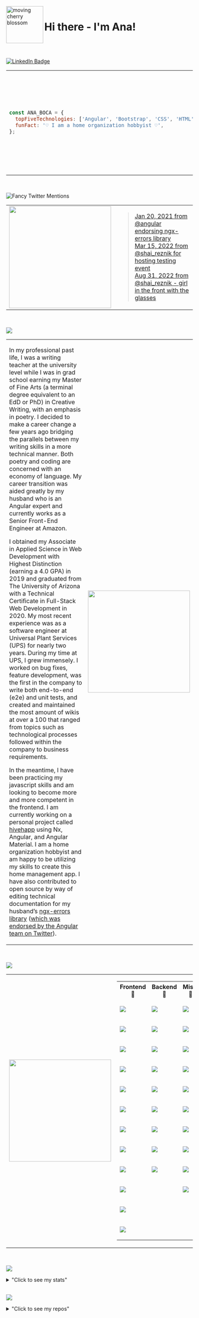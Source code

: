 <!-- <img src="/header.svg"> -->

<img src="https://media.giphy.com/media/LOactPJKWtNLyErSCr/giphy.gif" alt="moving cherry blossom" width="100px" align="left"/>

# Hi there - I'm Ana!

<br>
<br>

[![LinkedIn Badge](https://img.shields.io/badge/LinkedIn-informational?style=for-the-badge&logo=linkedin&logoColor=white&color=f2808e)](https://www.linkedin.com/in/anaboca/)

<table>
<tr>
<td width="1500px">

```javascript
const ANA_BOCA = {
  topFiveTechnologies: ['Angular', 'Bootstrap', 'CSS', 'HTML', 'JavaScript'],
  funFact: '♡ I am a home organization hobbyist ♡',
};
```

</td>
<td>

<img align="center" src="https://media.giphy.com/media/1nnqPU3UNtwBmybOyM/giphy.gif" width="275px">

</td>
</tr>
</table>

<br>

![Fancy Twitter Mentions](https://img.shields.io/badge/Fancy%20Twitter%20Mentions-1DA1F2?style=for-the-badge&logo=twitter&logoColor=white&color=f2808e)

<table>
<tr>

<td>

<img align="left" src="https://media.giphy.com/media/joZJRT9kuXjnSgllO5/giphy.gif" width="275px">

</td>

<td width="1500px">

> [Jan 20, 2021 from @angular endorsing ngx-errors library](https://twitter.com/angular/status/1355259422545752076)<br>[Mar 15, 2022 from @shai_reznik for hosting testing event](https://twitter.com/shai_reznik/status/1503725360327897092)<br>[Aug 31, 2022 from @shai_reznik - girl in the front with the glasses](https://twitter.com/shai_reznik/status/1565146679883403264?ref_src=twsrc%5Egoogle%7Ctwcamp%5Eserp%7Ctwgr%5Etweet)

</td>

</tr>
</table>

<br>

![](https://img.shields.io/badge/💮%20Exposition-f2808e?style=for-the-badge)

<table>
<tr>
<td width="1500px">

In my professional past life, I was a writing teacher at the university level while I was in grad school earning my Master of Fine Arts (a terminal degree equivalent to an EdD or PhD) in Creative Writing, with an emphasis in poetry. I decided to make a career change a few years ago bridging the parallels between my writing skills in a more technical manner. Both poetry and coding are concerned with an economy of language. My career transition was aided greatly by my husband who is an Angular expert and currently works as a Senior Front-End Engineer at Amazon.

I obtained my Associate in Applied Science in Web Development with Highest Distinction (earning a 4.0 GPA) in 2019 and graduated from The University of Arizona with a Technical Certificate in Full-Stack Web Development in 2020. My most recent experience was as a software engineer at Universal Plant Services (UPS) for nearly two years. During my time at UPS, I grew immensely. I worked on bug fixes, feature development, was the first in the company to write both end-to-end (e2e) and unit tests, and created and maintained the most amount of wikis at over a 100 that ranged from topics such as technological processes followed within the company to business requirements.

In the meantime, I have been practicing my javascript skills and am looking to become more and more competent in the frontend. I am currently working on a personal project called [hivehapp](https://github.com/AnaBoca/hivehapp) using Nx, Angular, and Angular Material. I am a home organization hobbyist and am happy to be utilizing my skills to create this home management app. I have also contributed to open source by way of editing technical documentation for my husband’s [ngx-errors library](https://github.com/ngspot/ngx-errors) ([which was endorsed by the Angular team on Twitter](https://twitter.com/angular/status/1355259422545752076)).

</td>

<td>

<img align="center" src="https://media.giphy.com/media/wxnMHvDTgSjWiXdu0l/giphy.gif" width="275px">

</td>

</tr>
</table>

<br>

![](https://img.shields.io/badge/💮%20Technologies-f2808e?style=for-the-badge)

<table>
<tr>
<td  align="center">

<img src="https://media.giphy.com/media/hoOv7dvN389k9dzFBj/giphy.gif" width="275px">

</td>

<td width="1500px" align="center">

<table>

<tr>

<th>Frontend 🌸</th>
<th>Backend 🌸</th>
<th>Misc. 🌸</th>

</tr>

<tr>
<td>

![](https://img.shields.io/badge/Angular-DD0031?style=plastic&logo=Angular&color=FF1493)

</td>

<td>

![](https://img.shields.io/badge/C%23-EE82EE?style=plastic)

</td>

<td>

![](https://img.shields.io/badge/Cypress-FF69B4?style=plastic&logo=Cypress&logoColor=white)

</td>
</tr>

<tr>
<td>

![](https://img.shields.io/badge/Angular%20Material-FF1493?style=plastic)

</td>

<td>

![](https://img.shields.io/badge/.NET-EE82EE?style=plastic)

</td>

<td>

![](https://img.shields.io/badge/Git-FF69B4?style=plastic&logo=Git&logoColor=white)

</td>
</tr>

<tr>
<td>

![](https://img.shields.io/badge/Bootstrap-FF1493?style=plastice&logo=Bootstrap&logoColor=white)

</td>

<td>

![](https://img.shields.io/badge/Java-EE82EE?style=plastic)

</td>

<td>

![](https://img.shields.io/badge/Git%20Extensions-FF69B4?style=plastic&logo=Git%20Extensions&logoColor=white)

</td>
</tr>

<tr>
<td>

![](https://img.shields.io/badge/CSS-FF1493?style=plastic&logo=CSS3)

</td>

<td>

![](https://img.shields.io/badge/MySQL-EE82EE?style=plastic&logo=MySQL&logoColor=white)

</td>

<td>

![](https://img.shields.io/badge/GitHub-FF69B4?style=plastic&logo=GitHub&logoColor=white)

</td>
</tr>

<tr>
<td>

![](https://img.shields.io/badge/HTML-FF1493?style=plastic&logo=HTML5&logoColor=white)

</td>

<td>

![](https://img.shields.io/badge/PHP-EE82EE?style=plastic&logo=PHP&logoColor=white)

</td>

<td>

![](https://img.shields.io/badge/Jest-FF69B4?style=plastic&logo=Jest)

</td>
</tr>

<tr>
<td>

![](https://img.shields.io/badge/JavaScript-FF1493?style=plastic&logo=JavaScript&logoColor=white)

</td>

<td>

![](https://img.shields.io/badge/PostgreSQL-EE82EE?style=plastic&logo=PostgreSQL&logoColor=white)

</td>

<td>

![](https://img.shields.io/badge/Nx-FF69B4?style=plastic&logo=Nx)

</td>
</tr>

<tr>
<td>

![](https://img.shields.io/badge/jQuery-FF1493?style=plastic&logo=jQuery)

</td>

<td>

![](https://img.shields.io/badge/Ruby-EE82EE?style=plastic&logo=Ruby)

</td>

<td>

![](https://img.shields.io/badge/OOP-FF69B4?style=plastic)

</td>
</tr>

<tr>
<td>

![](https://img.shields.io/badge/React-FF1493?style=plastic&logo=React&logoColor=white)

</td>

<td>

![](https://img.shields.io/badge/Ruby%20on%20Rails-EE82EE?style=plastic&logo=Ruby%20on%20Rails)

</td>

<td>

![](https://img.shields.io/badge/Reactive%20Programming-FF69B4?style=plastic)

</td>
</tr>

<tr>
<td>

![](https://img.shields.io/badge/RxJS-FF1493?style=plastic&logo=ReactiveX)

</td>

<td>

![](https://img.shields.io/badge/SQL-EE82EE?style=plastic)

</td>

<td>

![](https://img.shields.io/badge/Visual%20Studio%20Code-FF69B4?style=plastic&logo=Visual%20Studio%20Code)

</td>
</tr>

<tr>
<td>

![](https://img.shields.io/badge/Tailwind-FF1493?style=plastic&logo=TailwindCSS&logoColor=white)

</td>

<td>

</td>

<td>

![](https://img.shields.io/badge/RSpec-FF69B4?style=plastic)

</td>
</tr>

<tr>
<td>

![](https://img.shields.io/badge/TypeScript-FF1493?style=plastic&logo=TypeScript&logoColor=white)

</td>

<td>

</td>

<td>

</td>
</tr>

<tr>
<td>

![](https://img.shields.io/badge/Webpack-FF1493?style=plastic&logo=Webpackd&logoColor=white)

</td>

<td>

</td>

<td>

</td>
</tr>

</table>

</td>
</tr>
</table>

<br>

![](https://img.shields.io/badge/💮%20Stats-f2808e?style=for-the-badge)

<details>
<summary>"Click to see my stats"</summary>

<br>

<table>
<tr align="center" >
<td width="1300px">

![Ana Boca's GitHub Stats](https://github-readme-stats.vercel.app/api?username=AnaBoca&show_icons=true&theme=dracula&count_private=true&include_all_commits=true)

</td>

<td width="1000px">

![Ana Boca's Languages](https://github-readme-stats.vercel.app/api/top-langs/?username=AnaBoca&layout=compact&theme=dracula&hide=ruby,coffeescript)

</td>
</tr>
</table>

</details>

<br>

![](https://img.shields.io/badge/💮%20Repos-f2808e?style=for-the-badge)

<details>
<summary>"Click to see my repos"</summary>

<br>

<div align="center">

<table>

<tr align="left">

<th>Current 🌸</th>
<th>Past 🌸</th>
<th>Bootcamp 🌸</th>
<th>SCC 🌸</th>

</tr>

<tr>
<td>

[![hivehapp](https://github-readme-stats.vercel.app/api/pin/?username=AnaBoca&repo=hivehapp&theme=synthwave)](https://github.com/AnaBoca/hivehapp)

</td>

<td>

[![ng-girls-todo-list-tutorial-practice](https://github-readme-stats.vercel.app/api/pin/?username=AnaBoca&repo=ng-girls-todo-list-tutorial-practice&theme=panda)](https://github.com/AnaBoca/ng-girls-todo-list-tutorial-practice)

</td>

<td>

[![note-app](https://github-readme-stats.vercel.app/api/pin/?username=AnaBoca&repo=note-app&theme=jolly)](https://github.com/AnaBoca/note-app)

</td>

<td>

[![scc-final-cactuscatsitter](https://github-readme-stats.vercel.app/api/pin/?username=AnaBoca&repo=scc-final-cactuscatsitter&theme=omni)](https://github.com/AnaBoca/scc-final-cactuscatsitter)

</td>
</tr>

<tr>
<td>

[![demo-playground](https://github-readme-stats.vercel.app/api/pin/?username=AnaBoca&repo=demo-playground&theme=synthwave)](https://github.com/AnaBoca/demo-playground)

</td>

<td>

[![barista-competition-challenge](https://github-readme-stats.vercel.app/api/pin/?username=AnaBoca&repo=barista-competition-challenge&theme=panda)](https://github.com/AnaBoca/barista-competition-challenge)

</td>

<td>

[![flashback](https://github-readme-stats.vercel.app/api/pin/?username=AnaBoca&repo=flashback&theme=jolly)](https://github.com/AnaBoca/flashback)

</td>

<td>

[![scc-group-bandsite](https://github-readme-stats.vercel.app/api/pin/?username=AnaBoca&repo=scc-group-bandsite&theme=omni)](https://github.com/AnaBoca/scc-group-bandsite)

</td>

</tr>

<tr>
<td></td>
<td></td>

<td>

[![mello-rails-api](https://github-readme-stats.vercel.app/api/pin/?username=AnaBoca&repo=mello-rails-api&theme=jolly)](https://github.com/AnaBoca/mello-rails-api)

</td>

<td>

[![scc-midterm-cssgrid](https://github-readme-stats.vercel.app/api/pin/?username=AnaBoca&repo=scc-midterm-cssgrid&theme=omni)](https://github.com/AnaBoca/scc-midterm-cssgrid)

</td>
</tr>

<tr>
<td></td>
<td></td>

<td>

[![mello-frontend](https://github-readme-stats.vercel.app/api/pin/?username=AnaBoca&repo=mello-frontend&theme=jolly)](https://github.com/AnaBoca/mello-frontend)

</td>

<td></td>
</tr>

<tr>
<td></td>
<td></td>
<td>

[![todo](https://github-readme-stats.vercel.app/api/pin/?username=AnaBoca&repo=todo&theme=jolly)](https://github.com/AnaBoca/todo)

</td>

<td></td>
</tr>

<tr>
<td></td>
<td></td>
<td>

[![grammable](https://github-readme-stats.vercel.app/api/pin/?username=AnaBoca&repo=grammable&theme=jolly)](https://github.com/AnaBoca/grammable)

</td>

<td></td>

</tr>

<tr>
<td></td>
<td></td>

<td>

[![flixter](https://github-readme-stats.vercel.app/api/pin/?username=AnaBoca&repo=flixter&theme=jolly)](https://github.com/AnaBoca/flixter)

</td>

<td></td>
</tr>

<tr>
<td></td>
<td></td>

<td>

[![nomster](https://github-readme-stats.vercel.app/api/pin/?username=AnaBoca&repo=nomster&theme=jolly)](https://github.com/AnaBoca/nomster)

</td>

<td></td>

</tr>

<tr>
<td></td>
<td></td>

<td>

[![splurty](https://github-readme-stats.vercel.app/api/pin/?username=AnaBoca&repo=splurty&theme=jolly)](https://github.com/AnaBoca/splurty)

</td>

<td></td>
</tr>
</table>

</div>
</details>

